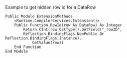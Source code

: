 ﻿Example to get hidden row id for a DataRow

```basic
Public Module ExtensionMethods
    <Runtime.CompilerServices.Extension()>
    Public Function RowId(row As DataRow) As Integer
        Return CInt(row.GetType().GetField("_rowID",
        Reflection.BindingFlags.NonPublic Or Reflection.BindingFlags.Instance).
            GetValue(row))
    End Function
End Module
```